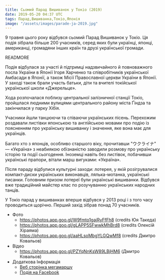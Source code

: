 ```yaml
---
title: Сьомий Парад Вишиванок у Токіо (2019)
date: 2019-05-20 04:37 UTC
tags: Парад,Вишиванка,Токіо,Японія
image: "/assets/images/parade-ja-2019.jpg"
---
```



9 травня цього року відбувся сьомий Парад Вишиванок у Токіо. Ця подія зібрала більше 200 учасників, серед яких були українці, японці, американці, громадяни інших країн та друзі української громади.

READMORE

Подія відбулася за участі й підтримці надзвичайного й повноважного посла України в Японії Ігоря Харченко та співробітників української Амбасади в Японії, а також Місії Православної церкви України в Японії. У заході також брали участь батьки, діти та вчителі токійської української школи «Джерельце».

Хода розпочалася поблизу центральної залізничної станції Токіо, пройшлася людними вулицями центрального району міста Ґіндза та закінчилася у парку Хібія.

Учасники йшли танцюючи та співаючи українських пісень. Перехожим роздавали листівки японською та англійською мовами про подію із поясненням про українську вишиванку і значення, яке вона має для українців.

Багато хто з японців, особливо старшого віку, прочитавши "ウクライナ" — «Україна» з неабиякою обізнаністю заводили розмову про українську історію та події сьогодення. Іноземці навіть без листівок, побачивши українські прапори, вітали марш вигуками: «Україна».

Після параду відбулися культурні заходи: лотерея, у якій розігрувалися компакт-диски українських виконавців, лялька-мотанка, українські писанки. Головним призом лотереї були українські вишиванки. Відбувся вже традиційний майстер клас по розучуванню українських народних танців.

У Токіо парад у вишиванках вперше відбувся у 2013 році і з того часу проводиться щорічно. Перший захід зібрав понад 70 учасників.


- Фото
  - <a target="_blank" href="https://photos.app.goo.gl/W9fmto1gajRyFfFh8">https://photos.app.goo.gl/W9fmto1gajRyFfFh8 (credits Юя Такеда)</a>
  - <a target="_blank" href="https://photos.app.goo.gl/gLAPP5SFwwkMhBrd8">https://photos.app.goo.gl/gLAPP5SFwwkMhBrd8 (credits Олексій Хіраяма)</a>
  - <a target="_blank" href="https://photos.app.goo.gl/aaHLsoMbgYLGQwMf8">https://photos.app.goo.gl/aaHLsoMbgYLGQwMf8 (credits Дмитро Ковальов)</a>
- Відео
  - <a target="_blank" href="https://photos.app.goo.gl/PZYqNnKsW89LBjHM6">https://photos.app.goo.gl/PZYqNnKsW89LBjHM6 (Дмитро Ковальов)</a>
- Додаткова Інформація
  - <a href="https://www.kraiany.org/uk/parade/" target="_blank">Веб сторінка мегамаршу</a>
  - <a href="https://www.facebook.com/events/2278051682450891/" target="_blank">Подія на Facebook</a>
